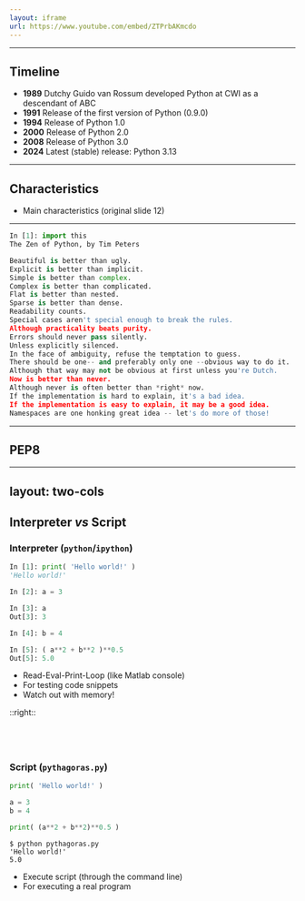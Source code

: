 ```yaml
---
layout: iframe
url: https://www.youtube.com/embed/ZTPrbAKmcdo
---
```


<!-- Youtube video on evolution of programming languages 1958-2025 -->

---

## Timeline

- **1989** Dutchy Guido van Rossum developed Python at CWI as a
descendant of ABC
- **1991** Release of the first version of Python (0.9.0)
- **1994** Release of Python 1.0
- **2000** Release of Python 2.0
- **2008** Release of Python 3.0
- **2024** Latest (stable) release: Python 3.13 

---

## Characteristics

- Main characteristics (original slide 12)

---

```py {*|2|16}
In [1]: import this
The Zen of Python, by Tim Peters

Beautiful is better than ugly.
Explicit is better than implicit.
Simple is better than complex.
Complex is better than complicated.
Flat is better than nested.
Sparse is better than dense.
Readability counts.
Special cases aren't special enough to break the rules.
Although practicality beats purity.
Errors should never pass silently.
Unless explicitly silenced.
In the face of ambiguity, refuse the temptation to guess.
There should be one-- and preferably only one --obvious way to do it.
Although that way may not be obvious at first unless you're Dutch.
Now is better than never.
Although never is often better than *right* now.
If the implementation is hard to explain, it's a bad idea.
If the implementation is easy to explain, it may be a good idea.
Namespaces are one honking great idea -- let's do more of those!
```

---

## PEP8

---
layout: two-cols
---

## Interpreter *vs* Script

### Interpreter (`python`/`ipython`)

```py {*}{lines:false}
In [1]: print( 'Hello world!' )
'Hello world!'

In [2]: a = 3

In [3]: a
Out[3]: 3

In [4]: b = 4

In [5]: ( a**2 + b**2 )**0.5
Out[5]: 5.0
```

- Read-Eval-Print-Loop (like Matlab console)
- For testing code snippets
- Watch out with memory!

::right::

## &nbsp;

<v-click>

### Script (`pythagoras.py`)
 
```py
print( 'Hello world!' )

a = 3
b = 4

print( (a**2 + b**2)**0.5 )
```

```console {lines:false}
$ python pythagoras.py
'Hello world!'
5.0
```

- Execute script (through the command line)
- For executing a real program

</v-click>